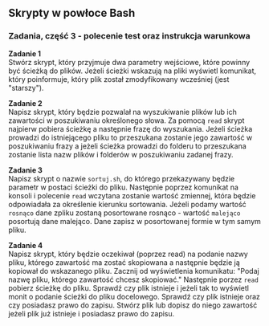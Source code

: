 ## Skrypty w powłoce Bash

### Zadania, część 3 - polecenie test oraz instrukcja warunkowa

**Zadanie 1**  
Stwórz skrypt, który przyjmuje dwa parametry wejściowe, które powinny być ścieżką do plików. Jeżeli ścieżki wskazują na pliki wyświetl komunikat, który poinformuje, który plik został zmodyfikowany wcześniej (jest "starszy").

**Zadanie 2**  
Napisz skrypt, który będzie pozwalał na wyszukiwanie plików lub ich zawartości w poszukiwaniu określonego słowa. Za pomocą `read` skrypt najpierw pobiera ścieżkę a następnie frazę do wyszukania. Jeżeli ścieżka prowadzi do istniejącego pliku to przeszukana zostanie jego zawartość w poszukiwaniu frazy a jeżeli ścieżka prowadzi do folderu to przeszukana zostanie lista nazw plików i folderów w poszukiwaniu zadanej frazy.

**Zadanie 3**  
Napisz skrypt o nazwie `sortuj.sh`, do którego przekazywany będzie parametr w postaci ścieżki do pliku. Następnie poprzez komunikat na konsoli i polecenie `read` wczytana zostanie wartość zmiennej, która będzie odpowiadała za określenie kierunku sortowania. Jeżeli podamy wartość `rosnąco` dane zpliku zostaną posortowane rosnąco - wartość `malejąco` posortują dane malejąco. Dane zapisz w posortowanej formie w tym samym pliku.

**Zadanie 4**  
Napisz skrypt, który będzie oczekiwał (poprzez read) na podanie nazwy pliku, którego zawartość ma zostać skopiowana a następnie będzie ją kopiował do wskazanego pliku.
Zacznij od wyświetlenia komunikatu:
"Podaj nazwę pliku, którego zawartość chcesz skopiować."
Następnie porzez `read` pobierz ścieżkę do pliku. Sprawdź czy plik istnieje i jeżeli tak to wyświetl monit o podanie ścieżki do pliku docelowego. Sprawdź czy plik istnieje oraz czy posiadasz prawo do zapisu. Stwórz plik lub dopisz do niego zawartość jeżeli plik już istnieje i posiadasz prawo do zapisu.